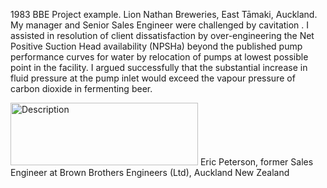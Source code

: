 1983 BBE Project example. 
Lion Nathan Breweries, East Tāmaki, Auckland. 
My manager and Senior Sales Engineer were challenged by cavitation . 
I assisted in resolution of client dissatisfaction by over-engineering the Net Positive Suction Head availability (NPSHa) 
beyond the published pump performance curves for water by relocation of pumps at lowest possible point in the facility. 
I argued successfully that the substantial increase in fluid pressure at the pump inlet would exceed the vapour pressure of 
carbon dioxide in fermenting beer.

<img src="https://product.yellow.co.nz/content/5898884caea1435c14f330e748b33b268d9319919fc5c8f068e651106cef84c6/QVNTRVQjUWliTUNtMTdNT3ZJaTlNcW5jQWFX/Brown%20Brothers%20Engineers%20NZ%20Logo.png" alt="Description" width="300" height="100"> Eric Peterson, former Sales Engineer at Brown Brothers Engineers (Ltd), Auckland New Zealand
